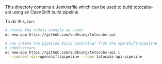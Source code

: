 This directory contains a Jenkinsfile which can be used to build
totocabs-api using an OpenShift build pipeline.

To do this, run:

```bash
# create the nodejs example as usual
oc new-app https://github.com/sudksing/totocabs-api

# now create the pipeline build controller from the openshift/pipeline
# subdirectory
oc new-app https://github.com/sudksing/totocabs-api \
  --context-dir=openshift/pipeline --name totocabs-api-pipeline
```

